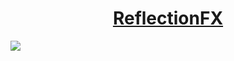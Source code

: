 <h1 align="center"><a href="https://mve.sfclub.cc">ReflectionFX</a></h1>

[![](https://www.jitpack.io/v/MeiVinEight/ReflectionFX.svg)](https://www.jitpack.io/#MeiVinEight/ReflectionFX)
